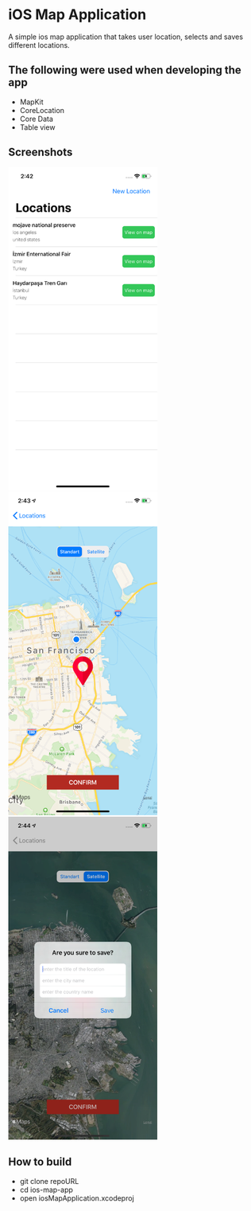 # iOS Map Application

A simple ios map application that takes user location, selects and saves different locations. 

## The following were used when developing the app
- MapKit
- CoreLocation
- Core Data
- Table view 

## Screenshots

<img src="images/Locations%20Screen.png" width=300> <img src="images/Map%20Screen.png" width= 300> <img src="images/Map%20Screen%203.png" width= 300>


## How to build
- git clone repoURL
- cd ios-map-app
- open iosMapApplication.xcodeproj
